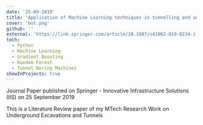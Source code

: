 ```yaml
---
date: '25-09-2019'
title: 'Application of Machine Learning techniques in tunnelling and underground excavations: state of the art and future prospects'
cover: 'bot.png'
github: ''
external: 'https://link.springer.com/article/10.1007/s41062-019-0234-z'
tech:
  - Python
  - Machine Learning
  - Gradient Boosting
  - Random Forest
  - Tunnel Boring Machines
showInProjects: true
---
```

Journal Paper published on Springer - Innovative Infrastructure Solutions (IIS) on 25 September 2019

This is a Literature Review paper of my MTech Research Work on Underground Excavations and Tunnels
